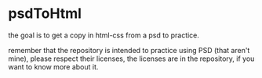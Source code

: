 # psdToHtml
the goal is to get a copy in html-css from a psd to practice.

remember that the repository is intended to practice using PSD (that aren't mine), please respect their licenses, the licenses are in the repository, if you want to know more about it.
